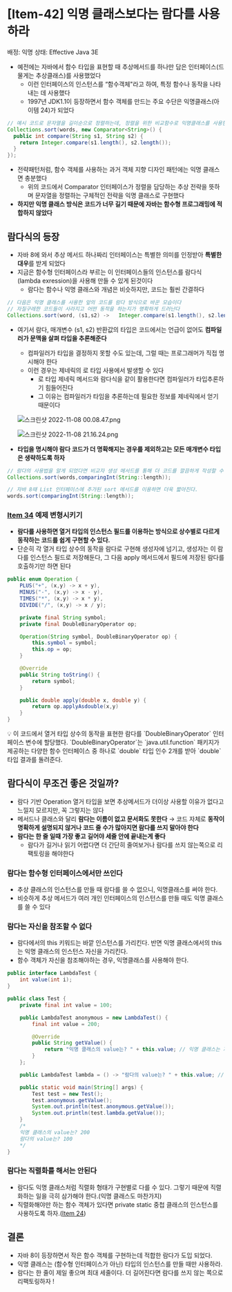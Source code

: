 # [Item-42] 익명 클래스보다는 람다를 사용하라

배정: 익명
상태: Effective Java 3E

- 예전에는 자바에서 함수 타입을 표현할 때 추상메서드를 하나만 담은 인터페이스(드물게는 추상클래스)를 사용했었다
    - 이런 인터페이스의 인스턴스를 “함수객체"라고 하여, 특정 함수나 동작을 나타내는 데 사용했다
    - 1997년 JDK1.1이 등장하면서 함수 객체를 만드는 주요 수단은 익명클래스(아이템 24)가 되었다

```java
// 예시 코드로 문자열을 길이순으로 정렬하는데, 정렬을 위한 비교함수로 익명클래스를 사용한다
Collections.sort(words, new Comparator<String>() {
  public int compare(String s1, String s2) {
    return Integer.compare(s1.length(), s2.length());
  }
});
```

- 전략패턴처럼, 함수 객체를 사용하는 과거 객체 지향 디자인 패턴에는 익명 클래스면 충분했다
    - 위의 코드에서 Comparator 인터페이스가 정렬을 담당하는 추상 전략을 뜻하며 문자열을 정렬하는 구체적인 전략을 익명 클래스로 구현했다
- **하지만 익명 클래스 방식은 코드가 너무 길기 때문에 자바는 함수형 프로그래밍에 적합하지 않았다**

## 람다식의 등장

- 자바 8에 와서 추상 메서드 하나짜리 인터페이스는 특별한 의미를 인정받아 **특별한 대우**를 받게 되었다
- 지금은 함수형 인터페이스라 부르는 이 인터페이스들의 인스턴스를 람다식(lambda exression)을 사용해 만들 수 있게 된것이다
    - 람다는 함수나 익명 클래스와 개념은 비슷하지만, 코드는 훨씬 간결하다

```java
// 다음은 익명 클래스를 사용한 앞의 코드를 람다 방식으로 바꾼 모습이다 
// 자질구레한 코드들이 사라지고 어떤 동작을 하는지가 명확하게 드러난다
Collections.sort(word, (s1,s2) -> 	Integer.compare(s1.length(), s2.length()));
```

- 여기서 람다, 매개변수 (s1, s2) 반환값의 타입은 코드에서는 언급이 없어도 **컴파일러가 문맥을 살펴 타입을 추론해준다**
    - 컴파일러가 타입을 결정하지 못할 수도 있는데, 그럴 때는 프로그래머가 직접 명시해야 한다
    - 이런 경우는 제네릭의 로 타입 사용에서 발생할 수 있다
        - 로 타입 제네릭 메서드와 람다식을 같이 활용한다면 컴파일러가 타입추론하기 힘들어진다
        - 그 이유는 컴파일러가 타임을 추론하는데 필요한 정보를 제네릭에서 얻기 때문이다
    
    ![스크린샷 2022-11-08 00.08.47.png](%5BItem-42%5D%20%E1%84%8B%E1%85%B5%E1%86%A8%E1%84%86%E1%85%A7%E1%86%BC%20%E1%84%8F%E1%85%B3%E1%86%AF%E1%84%85%E1%85%A2%E1%84%89%E1%85%B3%E1%84%87%E1%85%A9%E1%84%83%E1%85%A1%E1%84%82%E1%85%B3%E1%86%AB%20%E1%84%85%E1%85%A1%E1%86%B7%E1%84%83%E1%85%A1%E1%84%85%E1%85%B3%E1%86%AF%20%E1%84%89%E1%85%A1%E1%84%8B%E1%85%AD%E1%86%BC%E1%84%92%E1%85%A1%E1%84%85%E1%85%A1%20b2cc9d0c685e4777b1b6e07baed11517/%25E1%2584%2589%25E1%2585%25B3%25E1%2584%258F%25E1%2585%25B3%25E1%2584%2585%25E1%2585%25B5%25E1%2586%25AB%25E1%2584%2589%25E1%2585%25A3%25E1%2586%25BA_2022-11-08_00.08.47.png)
    
    ![스크린샷 2022-11-08 21.16.24.png](%5BItem-42%5D%20%E1%84%8B%E1%85%B5%E1%86%A8%E1%84%86%E1%85%A7%E1%86%BC%20%E1%84%8F%E1%85%B3%E1%86%AF%E1%84%85%E1%85%A2%E1%84%89%E1%85%B3%E1%84%87%E1%85%A9%E1%84%83%E1%85%A1%E1%84%82%E1%85%B3%E1%86%AB%20%E1%84%85%E1%85%A1%E1%86%B7%E1%84%83%E1%85%A1%E1%84%85%E1%85%B3%E1%86%AF%20%E1%84%89%E1%85%A1%E1%84%8B%E1%85%AD%E1%86%BC%E1%84%92%E1%85%A1%E1%84%85%E1%85%A1%20b2cc9d0c685e4777b1b6e07baed11517/%25E1%2584%2589%25E1%2585%25B3%25E1%2584%258F%25E1%2585%25B3%25E1%2584%2585%25E1%2585%25B5%25E1%2586%25AB%25E1%2584%2589%25E1%2585%25A3%25E1%2586%25BA_2022-11-08_21.16.24.png)
    
- **타입을 명시해야 람다 코드가 더 명확해지는 경우를 제외하고는 모든 매개변수 타입은 생략하도록 하자**

```java
// 람다의 사용법을 알게 되었다면 비교자 생성 메서드를 통해 더 코드를 깔끔하게 작성할 수 있다.
Collections.sort(words,comparingInt(String::length));
```

```java
// 자바 8때 List 인터페이스에 추가된 sort 메서드를 이용하면 더욱 짧아진다.
words.sort(comparingInt(String::length));
```

### [Item 34](https://github.com/back-end-study/effective-java/blob/main/6%EC%9E%A5_%EC%97%B4%EA%B1%B0_%ED%83%80%EC%9E%85%EA%B3%BC_%EC%95%A0%EB%84%88%ED%85%8C%EC%9D%B4%EC%85%98/Item34.md#%EC%97%B4%EA%B1%B0-%ED%83%80%EC%9E%85%EC%9D%98-%EC%83%81%EC%88%98%EB%A7%88%EB%8B%A4-%EB%8B%A4%EB%A5%B8-%EB%8F%99%EC%9E%91%EC%9D%84-%ED%95%B4%EC%95%BC%ED%95%98%EB%8A%94-%EA%B2%BD%EC%9A%B0) 예제 변형시키기

- **람다를 사용하면 열거 타입의 인스턴스 필드를 이용하는 방식으로 상수별로 다르게 동작하는 코드를 쉽게 구현할 수 있다.**
- 단순히 각 열거 타입 상수의 동작을 람다로 구현해 생성자에 넘기고, 생성자는 이 람다를 인스턴스 필드로 저장해둔다, 그 다음 apply 메서드에서 필드에 저장된 람다를 호출하기만 하면 된다

```java
public enum Operation {
	PLUS("+", (x,y) -> x + y),
	MINUS("-", (x,y) -> x - y),
	TIMES("*", (x,y) -> x * y),
	DIVIDE("/", (x,y) -> x / y);

	private final String symbol;
	private final DoubleBinaryOperator op;

	Operation(String symbol, DoubleBinaryOperator op) {
		this.symbol = symbol;
		this.op = op;
	}

	@Override
	public String toString() {
		return symbol;
	}

	public double apply(double x, double y) {
		return op.applyAsdouble(x,y)
	}
}
```

<aside>
💡 이 코드에서 열거 타입 상수의 동작을 표현한 람다를 `DoubleBinaryOperator` 인터페이스 변수에 할당했다. 
`DoubleBinaryOperator`는 `java.util.function` 패키지가 제공하는 다양한 함수 인터페이스 중 하나로 `double` 타입 인수 2개를 받아 `double` 타입 결과를 돌려준다.

</aside>

## 람다식이 무조건 좋은 것일까?

- 람다 기반 Operation 열거 타입을 보면 추상메서드가 더이상 사용할 이유가 없다고 느낄지 모르지만, 꼭 그렇지는 않다
- 메서드나 클래스와 달리 **람다는 이름이 없고 문서화도 못한다** → 코드 자체로 **동작이 명확하게 설명되지 않거나 코드 줄 수가 많아지면 람다를 쓰지 말아야 한다**
- **람다는 한 줄 일때 가장 좋고** **길어야 세줄 안에 끝내는게 좋다**
    - 람다가 길거나 읽기 어렵다면 더 간단히 줄여보거나 람다를 쓰지 않는쪽으로 리팩토링을 해야한다

### **람다는 함수형 인터페이스에서만 쓰인다**

- 추상 클래스의 인스턴스를 만들 때 람다를 쓸 수 없으니, 익명클래스를 써야 한다.
- 비슷하게 추상 메서드가 여러 개인 인터페이스의 인스턴스를 만들 때도 익명 클래스를 쓸 수 있다

### 람다는 자신을 참조할 수 없다

- 람다에서의 this 키워드는 바깥 인스턴스를 가리킨다. 반면 익명 클래스에서의 this는 익명 클래스의 인스턴스 자신을 가리킨다.
- 함수 객체가 자신을 참조해야하는 경우, 익명클래스를 사용해야 한다.

```java
public interface LambdaTest {
	int value(int i);
}

public class Test {
    private final int value = 100;

    public LambdaTest anonymous = new LambdaTest() {
        final int value = 200;

        @Override
        public String getValue() {
            return "익명 클래스의 value는? " + this.value; // 익명 클래스는 자신을 가리킴
        }
    };

    public LambdaTest lambda = () -> "람다의 value는? " + this.value; // 람다는 바깥 인스턴스를 가리킴

    public static void main(String[] args) {
        Test test = new Test();
        test.anonymous.getValue();
        System.out.println(test.anonymous.getValue());
        System.out.println(test.lambda.getValue());
    }
    /*
    익명 클래스의 value는? 200
    람다의 value는? 100
    */
}
```

### 람다는 직렬화를 해서는 안된다

- 람다도 익명 클래스처럼 직렬화 형태가 구현별로 다를 수 있다. 그렇기 때문에 직렬화하는 일을 극히 삼가해야 한다.(익명 클래스도 마찬가지)
- 직렬화해야만 하는 함수 객체가 있다면 private static 중첩 클래스의 인스턴스를 사용하도록 하자.([Item 24](https://github.com/back-end-study/effective-java/blob/main/4%EC%9E%A5_%ED%81%B4%EB%9E%98%EC%8A%A4%EC%99%80_%EC%9D%B8%ED%84%B0%ED%8E%98%EC%9D%B4%EC%8A%A4/item24.md))

## 결론

- 자바 8이 등장하면서 작은 함수 객체를 구현하는데 적합한 람다가 도입 되었다.
- 익명 클래스는 (함수형 인터페이스가 아닌) 타입의 인스턴스를 만들 때만 사용하라.
- 람다는 한 줄이 제일 좋으며 최대 세줄이다. 더 길어진다면 람다를 쓰지 않는 쪽으로 리팩토링하자 !